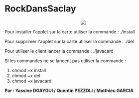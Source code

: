 # RockDansSaclay

<p align="center">
  <img src="https://cdn.discordapp.com/attachments/550249271044079618/550440825344229386/rockdanssaclay.png">
</p>

Pour installer l'applet sur la carte utiliser la commande : ./install

Pour supprimer l'applet sur la carte utiliser la commande : ./del

Pour utiliser le client lancer la commande : ./javacard

Si les commandes ne se lancent pas utiliser la commande : 
1) chmod +x install
2) chmod +x del
3) chmod +x javacard

<b> Par : Yassine DGAYGUI / Quentin PEZZOLI / Matthieu GARCIA </b>

